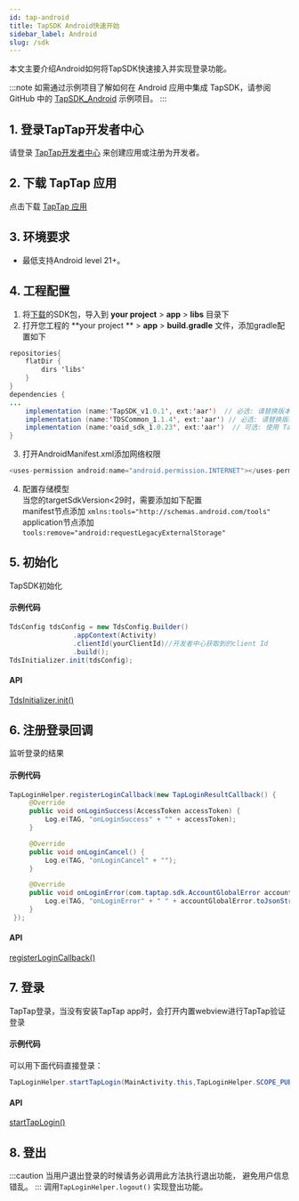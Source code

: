 ```yaml
---
id: tap-android
title: TapSDK Android快速开始
sidebar_label: Android
slug: /sdk
---
```

本文主要介绍Android如何将TapSDK快速接入并实现登录功能。

:::note
如需通过示例项目了解如何在 Android 应用中集成 TapSDK，请参阅 GitHub 中的 [TapSDK_Android](https://github.com/xindong/TapSDK_Android) 示例项目。
:::

## 1. 登录TapTap开发者中心
请登录 [TapTap开发者中心](https://www.taptap.com/developer-center) 来创建应用或注册为开发者。

## 2. 下载 TapTap 应用
点击下载 [TapTap 应用](https://www.taptap.com/mobile)

## 3. 环境要求
- 最低支持Android level 21+。

## 4. 工程配置
<!-- ### 方法一、自动加载
打开并修改 '/project/app/build.gradle' 文件
```java
dependencies {
   implementation 'com.tds.tapsdk:TapSDK:1.0.0'
}
```   -->
<!-- ### 方法二、手动添加 -->
1. 将[下载](https://github.com/xindong/TapSDK_Android/releases)的SDK包，导入到 **your project** > **app** > **libs** 目录下  
2. 打开您工程的 **your project ** > **app** > **build.gradle** 文件，添加gradle配置如下  
```java  
repositories{  
    flatDir {  
        dirs 'libs'  
    }  
}  
dependencies {  
...  
    implementation (name:'TapSDK_v1.0.1', ext:'aar')  // 必选: 请替换版本号为下载的 SDK的版本号
    implementation (name:'TDSCommon_1.1.4', ext:'aar') // 必选: 请替换版本号为下载的 SDK的版本号
    implementation (name:'oaid_sdk_1.0.23', ext:'aar')  // 可选: 使用 TapDB 数据分析功能必选， 以获得更精准的统计
}  
```  
3. 打开AndroidManifest.xml添加网络权限  
```java
<uses-permission android:name="android.permission.INTERNET"></uses-permission>
```

4. 配置存储模型  
当您的targetSdkVersion<29时，需要添加如下配置    
manifest节点添加 `xmlns:tools="http://schemas.android.com/tools"`  
application节点添加 `tools:remove="android:requestLegacyExternalStorage"`

## 5. 初始化

TapSDK初始化  

#### 示例代码  
```java
TdsConfig tdsConfig = new TdsConfig.Builder()
                .appContext(Activity)
                .clientId(yourClientId)//开发者中心获取到的client Id
                .build();
TdsInitializer.init(tdsConfig);  
```

#### API

[TdsInitializer.init()](/api/android-initializer.md#init)  

## 6. 注册登录回调
监听登录的结果  

#### 示例代码
```java
TapLoginHelper.registerLoginCallback(new TapLoginResultCallback() {
     @Override
     public void onLoginSuccess(AccessToken accessToken) {
         Log.e(TAG, "onLoginSuccess" + "" + accessToken);
     }

     @Override
     public void onLoginCancel() {
         Log.e(TAG, "onLoginCancel" + "");
     }

     @Override
     public void onLoginError(com.taptap.sdk.AccountGlobalError accountGlobalError) {
         Log.e(TAG, "onLoginError" + " " + accountGlobalError.toJsonString());
     }
 });
```

#### API  
[registerLoginCallback()](/api/android-loginhelper.md#registerlogincallback)

## 7. 登录
TapTap登录，当没有安装TapTap app时，会打开内置webview进行TapTap验证登录

#### 示例代码  
可以用下面代码直接登录：  

```java
TapLoginHelper.startTapLogin(MainActivity.this,TapLoginHelper.SCOPE_PUBLIC_PROFILE);
```
#### API
[startTapLogin()](/api/android-loginhelper.md#starttaplogin)  

## 8. 登出

:::caution
当用户退出登录的时候请务必调用此方法执行退出功能， 避免用户信息错乱。
:::
调用`TapLoginHelper.logout()` 实现登出功能。
